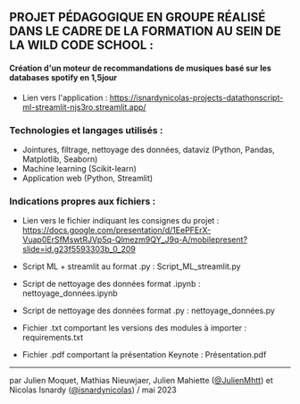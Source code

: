 ## PROJET PÉDAGOGIQUE EN GROUPE RÉALISÉ DANS LE CADRE DE LA FORMATION AU SEIN DE LA WILD CODE SCHOOL : 
#### Création d'un moteur de recommandations de musiques basé sur les databases spotify en 1,5jour
- Lien vers l'application : https://isnardynicolas-projects-datathonscript-ml-streamlit-njs3ro.streamlit.app/

### Technologies et langages utilisés : 
- Jointures, filtrage, nettoyage des données, dataviz (Python, Pandas, Matplotlib, Seaborn)
- Machine learning (Scikit-learn)
- Application web (Python, Streamlit)

### Indications propres aux fichiers : 
- Lien vers le fichier indiquant les consignes du projet : https://docs.google.com/presentation/d/1EePFErX-Vuap0ErSfMswtRJVp5q-Qlmezm9QY_J9q-A/mobilepresent?slide=id.g23f5593303b_0_209

- Script ML + streamlit au format .py : Script_ML_streamlit.py

- Script de nettoyage des données format .ipynb : nettoyage_données.ipynb

- Script de nettoyage des données format .py : nettoyage_données.py

- Fichier .txt comportant les versions des modules à importer : requirements.txt 

- Fichier .pdf comportant la présentation Keynote : Présentation.pdf

------------------------------------------------------
par Julien Moquet, Mathias Nieuwjaer, Julien Mahiette ([@JulienMhtt](https://github.com/JulienMhtt)) et Nicolas Isnardy ([@isnardynicolas](https://github.com/isnardynicolas)) / mai 2023 

